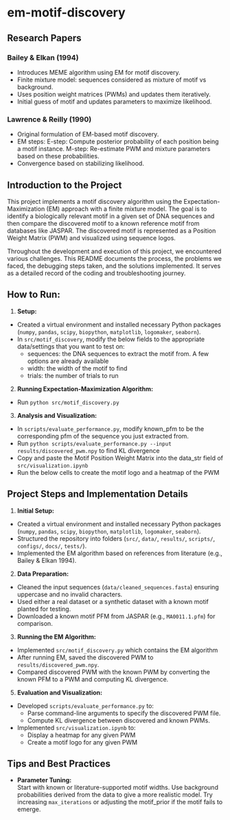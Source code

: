# em-motif-discovery


## Research Papers

### Bailey & Elkan (1994)
- Introduces MEME algorithm using EM for motif discovery.
- Finite mixture model: sequences considered as mixture of motif vs background.
- Uses position weight matrices (PWMs) and updates them iteratively.
- Initial guess of motif and updates parameters to maximize likelihood.

### Lawrence & Reilly (1990)
- Original formulation of EM-based motif discovery.
- EM steps:
  E-step: Compute posterior probability of each position being a motif instance.
  M-step: Re-estimate PWM and mixture parameters based on these probabilities.
- Convergence based on stabilizing likelihood.


## Introduction to the Project

This project implements a motif discovery algorithm using the Expectation-Maximization (EM) approach with a finite mixture model. The goal is to identify a biologically relevant motif in a given set of DNA sequences and then compare the discovered motif to a known reference motif from databases like JASPAR. The discovered motif is represented as a Position Weight Matrix (PWM) and visualized using sequence logos.

Throughout the development and execution of this project, we encountered various challenges. This README documents the process, the problems we faced, the debugging steps taken, and the solutions implemented. It serves as a detailed record of the coding and troubleshooting journey.

## How to Run:

1. **Setup:**
  - Created a virtual environment and installed necessary Python packages (`numpy`, `pandas`, `scipy`, `biopython`, `matplotlib`, `logomaker`, `seaborn`).
  - In `src/motif_discovery`, modify the below fields to the appropriate data/settings that you want to test on:
    - sequences: the DNA sequences to extract the motif from. A few options are already available
    - width: the width of the motif to find
    - trials: the number of trials to run
2. **Running Expectation-Maximization Algorithm:**
  - Run `python src/motif_discovery.py`
3. **Analysis and Visualization:**
  - In `scripts/evaluate_performance.py`, modify known_pfm to be the corresponding pfm of the sequence you just extracted from.
  - Run `python scripts/evaluate_performance.py --input results/discovered_pwm.npy` to find KL divergence
  - Copy and paste the Motif Position Weight Matrix into the data_str field of `src/visualization.ipynb`
  - Run the below cells to create the motif logo and a heatmap of the PWM


## Project Steps and Implementation Details

1. **Initial Setup:**
  - Created a virtual environment and installed necessary Python packages (`numpy`, `pandas`, `scipy`, `biopython`, `matplotlib`, `logomaker`, `seaborn`).
  - Structured the repository into folders (`src/`, `data/`, `results/`, `scripts/`, `configs/`, `docs/`, `tests/`).
  - Implemented the EM algorithm based on references from literature (e.g., Bailey & Elkan 1994).

2. **Data Preparation:**
  - Cleaned the input sequences (`data/cleaned_sequences.fasta`) ensuring uppercase and no invalid characters.
  - Used either a real dataset or a synthetic dataset with a known motif planted for testing.
  - Downloaded a known motif PFM from JASPAR (e.g., `MA0011.1.pfm`) for comparison.

3. **Running the EM Algorithm:**
  - Implemented `src/motif_discovery.py` which contains the EM algorithm
  - After running EM, saved the discovered PWM to `results/discovered_pwm.npy`.
  - Compared discovered PWM with the known PWM by converting the known PFM to a PWM and computing KL divergence.

5. **Evaluation and Visualization:**
  - Developed `scripts/evaluate_performance.py` to:
    - Parse command-line arguments to specify the discovered PWM file.
    - Compute KL divergence between discovered and known PWMs.
  - Implemented `src/visualization.ipynb` to:
    - Display a heatmap for any given PWM
    - Create a motif logo for any given PWM

## Tips and Best Practices

- **Parameter Tuning:**  
  Start with known or literature-supported motif widths. Use background probabilities derived from the data to give a more realistic model. Try increasing `max_iterations` or adjusting the motif_prior if the motif fails to emerge.




